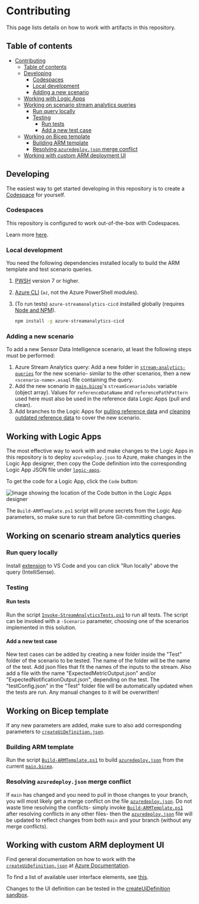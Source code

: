 # Contributing

This page lists details on how to work with artifacts in this repository.

## Table of contents

- [Contributing](#contributing)
  - [Table of contents](#table-of-contents)
  - [Developing](#developing)
    - [Codespaces](#codespaces)
    - [Local development](#local-development)
    - [Adding a new scenario](#adding-a-new-scenario)
  - [Working with Logic Apps](#working-with-logic-apps)
  - [Working on scenario stream analytics queries](#working-on-scenario-stream-analytics-queries)
    - [Run query locally](#run-query-locally)
    - [Testing](#testing)
      - [Run tests](#run-tests)
      - [Add a new test case](#add-a-new-test-case)
  - [Working on Bicep template](#working-on-bicep-template)
    - [Building ARM template](#building-arm-template)
    - [Resolving `azuredeploy.json` merge conflict](#resolving-azuredeployjson-merge-conflict)
  - [Working with custom ARM deployment UI](#working-with-custom-arm-deployment-ui)

## Developing

The easiest way to get started developing in this repository is to create a [Codespace](#codespaces) for yourself.

### Codespaces

This repository is configured to work out-of-the-box with Codespaces.

Learn more [here](https://docs.github.com/codespaces/getting-started/quickstart).

### Local development

You need the following dependencies installed locally to build the ARM template and test scenario queries.

1. [PWSH](https://docs.microsoft.com/powershell/scripting/install/installing-powershell) version 7 or higher.
1. [Azure CLI](https://docs.microsoft.com/cli/azure/install-azure-cli) (`az`, not the Azure PowerShell modules).
1. (To run tests) `azure-streamanalytics-cicd` installed globally (requires [Node and NPM](https://nodejs.org/)).

    ```bash
    npm install -g azure-streamanalytics-cicd
    ```

### Adding a new scenario

To add a new Sensor Data Intelligence scenario, at least the following steps must be performed:

1. Azure Stream Analytics query: Add a new folder in [`stream-analytics-queries`](./stream-analytics-queries/) for the new scenario- similar to the other scenarios, then a new `<scenario-name>.asaql` file containing the query.
1. Add the new scenario in [`main.bicep`](./main.bicep)'s `streamScenarioJobs` variable (object array). Values for `referenceDataName` and `referencePathPattern` used here must also be used in the reference data Logic Apps (pull and clean).
1. Add branches to the Logic Apps for [pulling reference data](./logic-apps/pull-reference-data.json) and [cleaning outdated reference data](./logic-apps/clean-reference-data.json) to cover the new scenario.

## Working with Logic Apps

The most effective way to work with and make changes to the Logic Apps in this repository is to deploy `azuredeploy.json` to Azure, make changes in the Logic App designer, then copy the Code definition into the corresponding Logic App JSON file under [`logic-apps`](./logic-apps/).

To get the code for a Logic App, click the `Code` button:

![Image showing the location of the Code button in the Logic Apps designer](https://user-images.githubusercontent.com/639843/174291285-6c334c96-4f1f-4f5e-93ec-524c5fe48efd.png)

The `Build-ARMTemplate.ps1` script will prune secrets from the Logic App parameters, so make sure to run that before Git-committing changes.

## Working on scenario stream analytics queries

### Run query locally

Install [extension](https://marketplace.visualstudio.com/items?itemName=ms-bigdatatools.vscode-asa) to VS Code and you can click "Run locally" above the query (IntelliSense).

### Testing

#### Run tests

Run the script [`Invoke-StreamAnalyticsTests.ps1`](./scripts/Invoke-StreamAnalyticsTests.ps1) to run all tests. The script can be invoked with a `-Scenario` parameter, choosing one of the scenarios implemented in this solution.

#### Add a new test case

New test cases can be added by creating a new folder inside the "Test" folder of the scenario to be tested. The name of the folder will be the name of the test. Add json files that fit the names of the inputs to the stream.
Also add a file with the name "ExpectedMetricOutput.json" and/or "ExpectedNotificationOutput.json", depending on the test. The "testConfig.json" in the "Test" folder file will be automatically updated when the tests are run.
Any manual changes to it will be overwritten!

## Working on Bicep template

If any new parameters are added, make sure to also add corresponding parameters to [`createUiDefinition.json`](./createUiDefinition.json).

### Building ARM template

Run the script [`Build-ARMTemplate.ps1`](./scripts/Build-ARMTemplate.ps1) to build [`azuredeploy.json`](./azuredeploy.json) from the current [`main.bicep`](./main.bicep).

### Resolving `azuredeploy.json` merge conflict

If `main` has changed and you need to pull in those changes to your branch, you will most likely get a merge conflict on the file [`azuredeploy.json`](./azuredeploy.json). Do not waste time resolving the conflicts- simply invoke [`Build-ARMTemplate.ps1`](./scripts/Build-ARMTemplate.ps1) after resolving conflicts in any other files- then the [`azuredeploy.json`](./azuredeploy.json) file will be updated to reflect changes from both `main` and your branch (without any merge conflicts).

## Working with custom ARM deployment UI

Find general documentation on how to work with the [`createUiDefinition.json`](./createUiDefinition.json) at [Azure Documentation](https://docs.microsoft.com/azure/azure-resource-manager/managed-applications/create-uidefinition-overview).

To find a list of available user interface elements, see [this](https://docs.microsoft.com/azure/azure-resource-manager/managed-applications/create-uidefinition-elements).

Changes to the UI definition can be tested in the [createUiDefinition sandbox](https://portal.azure.com/?feature.customPortal=false#view/Microsoft_Azure_CreateUIDef/SandboxBlade).
